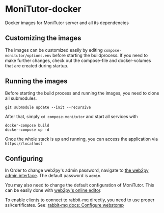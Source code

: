 # MoniTutor-docker
Docker images for MoniTutor server and all its dependencies

## Customizing the images
The images can be customized easily by editing `compose-monitutor/options.env` before starting the buildprocess.
If you need to make further changes, check out the compose-file and docker-volumes that are created during startup.

## Running the images
Before starting the build process and running the images, you need to clone all submodules.
```
git submodule update --init --recursive
```
After that, simply `cd compose-monitutor` and start all services with
```
docker-compose build
docker-compose up -d
```
Once the whole stack is up and running, you can access the application via `https://localhost`

## Configuring 
In Order to change web2py's admin password, navigate to [the web2py admin interface](https://localhost/admin). The default password is `admin`. 

You may also need to change the default configuration of MoniTutor. This can be easily done with [web2py's online editor]( https://localhost/admin/default/edit/MoniTutor/private/appconfig.ini?id=private).

To enable clients to connect to rabbit-mq directly, you need to use proper ssl/certificates. See: [rabbit-mq docs: Configure webstomp](https://www.rabbitmq.com/web-stomp.html)
